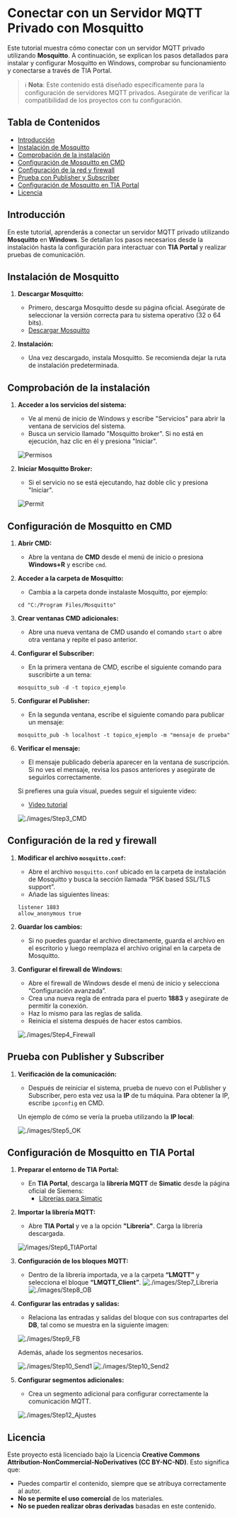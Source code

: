 ﻿# Conectar con un Servidor MQTT Privado con Mosquitto

Este tutorial muestra cómo conectar con un servidor MQTT privado utilizando **Mosquitto**. A continuación, se explican los pasos detallados para instalar y configurar Mosquitto en Windows, comprobar su funcionamiento y conectarse a través de TIA Portal.

> ℹ️ **Nota**: Este contenido está diseñado específicamente para la configuración de servidores MQTT privados. Asegúrate de verificar la compatibilidad de los proyectos con tu configuración.

## Tabla de Contenidos
- [Introducción](#introducción)
- [Instalación de Mosquitto](#instalación-de-mosquitto)
- [Comprobación de la instalación](#comprobación-de-la-instalación)
- [Configuración de Mosquitto en CMD](#configuración-de-mosquitto-en-cmd)
- [Configuración de la red y firewall](#configuración-de-la-red-y-firewall)
- [Prueba con Publisher y Subscriber](#prueba-con-publisher-y-subscriber)
- [Configuración de Mosquitto en TIA Portal](#configuración-de-mosquitto-en-tia-portal)
- [Licencia](#licencia)

## Introducción

En este tutorial, aprenderás a conectar un servidor MQTT privado utilizando **Mosquitto** en **Windows**. Se detallan los pasos necesarios desde la instalación hasta la configuración para interactuar con **TIA Portal** y realizar pruebas de comunicación.

## Instalación de Mosquitto

1. **Descargar Mosquitto:**
   - Primero, descarga Mosquitto desde su página oficial. Asegúrate de seleccionar la versión correcta para tu sistema operativo (32 o 64 bits).
   - [Descargar Mosquitto](https://mosquitto.org/download/)

2. **Instalación:**
   - Una vez descargado, instala Mosquitto. Se recomienda dejar la ruta de instalación predeterminada.

## Comprobación de la instalación

1. **Acceder a los servicios del sistema:**
   - Ve al menú de inicio de Windows y escribe "Servicios" para abrir la ventana de servicios del sistema.
   - Busca un servicio llamado "Mosquitto broker". Si no está en ejecución, haz clic en él y presiona "Iniciar".

   ![Permisos](./images/Step1_Permisos.jpeg)

2. **Iniciar Mosquitto Broker:**
   - Si el servicio no se está ejecutando, haz doble clic y presiona "Iniciar".

   ![Permit](./images/Step2_Permit.png)

## Configuración de Mosquitto en CMD

1. **Abrir CMD:**
   - Abre la ventana de **CMD** desde el menú de inicio o presiona **Windows+R** y escribe `cmd`.

2. **Acceder a la carpeta de Mosquitto:**
   - Cambia a la carpeta donde instalaste Mosquitto, por ejemplo:
   ```
   cd "C:/Program Files/Mosquitto"
   ```

3. **Crear ventanas CMD adicionales:**
   - Abre una nueva ventana de CMD usando el comando `start` o abre otra ventana y repite el paso anterior.

4. **Configurar el Subscriber:**
   - En la primera ventana de CMD, escribe el siguiente comando para suscribirte a un tema:
   ```
   mosquitto_sub -d -t topico_ejemplo
   ```

5. **Configurar el Publisher:**
   - En la segunda ventana, escribe el siguiente comando para publicar un mensaje:
   ```
   mosquitto_pub -h localhost -t topico_ejemplo -m "mensaje de prueba"
   ```

6. **Verificar el mensaje:**
   - El mensaje publicado debería aparecer en la ventana de suscripción. Si no ves el mensaje, revisa los pasos anteriores y asegúrate de seguirlos correctamente.

   Si prefieres una guía visual, puedes seguir el siguiente video:
   - [Video tutorial](https://www.youtube.com/watch?v=4CIUBtMNnKU)

   ![./images/Step3_CMD](./images/Step3_CMD.jpeg)

## Configuración de la red y firewall

1. **Modificar el archivo `mosquitto.conf`:**
   - Abre el archivo `mosquitto.conf` ubicado en la carpeta de instalación de Mosquitto y busca la sección llamada “PSK based SSL/TLS support”.
   - Añade las siguientes líneas:
   ```
   listener 1883
   allow_anonymous true
   ```

2. **Guardar los cambios:**
   - Si no puedes guardar el archivo directamente, guarda el archivo en el escritorio y luego reemplaza el archivo original en la carpeta de Mosquitto.

3. **Configurar el firewall de Windows:**
   - Abre el firewall de Windows desde el menú de inicio y selecciona “Configuración avanzada”.
   - Crea una nueva regla de entrada para el puerto **1883** y asegúrate de permitir la conexión.
   - Haz lo mismo para las reglas de salida.
   - Reinicia el sistema después de hacer estos cambios.

   ![./images/Step4_Firewall](./images/Step4_Firewall.jpeg)

## Prueba con Publisher y Subscriber

1. **Verificación de la comunicación:**
   - Después de reiniciar el sistema, prueba de nuevo con el Publisher y Subscriber, pero esta vez usa la **IP** de tu máquina. Para obtener la IP, escribe `ipconfig` en CMD.

   Un ejemplo de cómo se vería la prueba utilizando la **IP local**:

   ![./images/Step5_OK](./images/Step5_OK.jpeg)

## Configuración de Mosquitto en TIA Portal

1. **Preparar el entorno de TIA Portal:**
   - En **TIA Portal**, descarga la **librería MQTT** de **Simatic** desde la página oficial de Siemens:
     - [Librerías para Simatic](https://support.industry.siemens.com/cs/document/109780503/libraries-for-communication-for-simatic-controllers?dti=0&lc=en-ES)

2. **Importar la librería MQTT:**
   - Abre **TIA Portal** y ve a la opción **"Librería"**. Carga la librería descargada.

   ![/images/Step6_TIAPortal](./images/Step6_TIAPortal.png)

3. **Configuración de los bloques MQTT:**
   - Dentro de la librería importada, ve a la carpeta **“LMQTT”** y selecciona el bloque **“LMQTT_Client”**.
   ![./images/Step7_Libreria](./images/Step7_Libreria.png)
   ![./images/Step8_OB](./images/Step8_OB.png)

4. **Configurar las entradas y salidas:**
   - Relaciona las entradas y salidas del bloque con sus contrapartes del **DB**, tal como se muestra en la siguiente imagen:

   ![./images/Step9_FB](./images/Step9_FB.png)

   Además, añade los segmentos necesarios.

   ![./images/Step10_Send1](./images/Step10_Send1.png)
   ![./images/Step10_Send2](./images/Step11_Send2.png)

5. **Configurar segmentos adicionales:**
   - Crea un segmento adicional para configurar correctamente la comunicación MQTT.

   ![./images/Step12_Ajustes](./images/Step12_Ajustes.png)

## Licencia

Este proyecto está licenciado bajo la Licencia **Creative Commons Attribution-NonCommercial-NoDerivatives (CC BY-NC-ND)**. Esto significa que:
- Puedes compartir el contenido, siempre que se atribuya correctamente al autor.
- **No se permite el uso comercial** de los materiales.
- **No se pueden realizar obras derivadas** basadas en este contenido.

